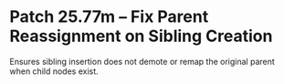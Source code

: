 # Patch 25.77m – Fix Parent Reassignment on Sibling Creation

Ensures sibling insertion does not demote or remap the original parent when child nodes exist.
